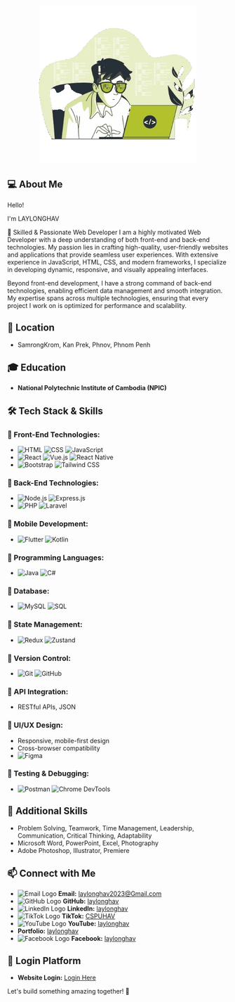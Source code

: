 <p align="center">
  <img src="./coding-unscreen.gif" alt="Developer Banner" style="border-radius: 0; background: none;">
</p>


## 💻 About Me
Hello! 

I'm LAYLONGHAV


🚀 Skilled & Passionate Web Developer
I am a highly motivated Web Developer with a deep understanding of both front-end and back-end technologies. My passion lies in crafting high-quality, user-friendly websites and applications that provide seamless user experiences. With extensive experience in JavaScript, HTML, CSS, and modern frameworks, I specialize in developing dynamic, responsive, and visually appealing interfaces.

Beyond front-end development, I have a strong command of back-end technologies, enabling efficient data management and smooth integration. My expertise spans across multiple technologies, ensuring that every project I work on is optimized for performance and scalability.

## 📍 Location
- SamrongKrom, Kan Prek, Phnov, Phnom Penh

## 🎓 Education
- **National Polytechnic Institute of Cambodia (NPIC)**

## 🛠️ Tech Stack & Skills

### 🔹 Front-End Technologies:
- ![HTML](https://img.shields.io/badge/HTML-E34F26?style=for-the-badge&logo=html5&logoColor=white) ![CSS](https://img.shields.io/badge/CSS-1572B6?style=for-the-badge&logo=css3&logoColor=white) ![JavaScript](https://img.shields.io/badge/JavaScript-F7DF1E?style=for-the-badge&logo=javascript&logoColor=black)
- ![React](https://img.shields.io/badge/React-61DAFB?style=for-the-badge&logo=react&logoColor=black) ![Vue.js](https://img.shields.io/badge/Vue.js-4FC08D?style=for-the-badge&logo=vue.js&logoColor=white) ![React Native](https://img.shields.io/badge/React_Native-61DAFB?style=for-the-badge&logo=react&logoColor=black)
- ![Bootstrap](https://img.shields.io/badge/Bootstrap-7952B3?style=for-the-badge&logo=bootstrap&logoColor=white) ![Tailwind CSS](https://img.shields.io/badge/Tailwind_CSS-38B2AC?style=for-the-badge&logo=tailwind-css&logoColor=white)

### 🔹 Back-End Technologies:
- ![Node.js](https://img.shields.io/badge/Node.js-339933?style=for-the-badge&logo=node.js&logoColor=white) ![Express.js](https://img.shields.io/badge/Express.js-000000?style=for-the-badge&logo=express&logoColor=white)
- ![PHP](https://img.shields.io/badge/PHP-777BB4?style=for-the-badge&logo=php&logoColor=white) ![Laravel](https://img.shields.io/badge/Laravel-FF2D20?style=for-the-badge&logo=laravel&logoColor=white)

### 🔹 Mobile Development:
- ![Flutter](https://img.shields.io/badge/Flutter-02569B?style=for-the-badge&logo=flutter&logoColor=white) ![Kotlin](https://img.shields.io/badge/Kotlin-0095D5?style=for-the-badge&logo=kotlin&logoColor=white)

### 🔹 Programming Languages:
- ![Java](https://img.shields.io/badge/Java-007396?style=for-the-badge&logo=java&logoColor=white) ![C#](https://img.shields.io/badge/C%23-239120?style=for-the-badge&logo=csharp&logoColor=white)

### 🔹 Database:
- ![MySQL](https://img.shields.io/badge/MySQL-4479A1?style=for-the-badge&logo=mysql&logoColor=white) ![SQL](https://img.shields.io/badge/SQL-CC2927?style=for-the-badge&logo=database&logoColor=white)

### 🔹 State Management:
- ![Redux](https://img.shields.io/badge/Redux-764ABC?style=for-the-badge&logo=redux&logoColor=white) ![Zustand](https://img.shields.io/badge/Zustand-000000?style=for-the-badge&logo=zustand&logoColor=white)

### 🔹 Version Control:
- ![Git](https://img.shields.io/badge/Git-F05032?style=for-the-badge&logo=git&logoColor=white) ![GitHub](https://img.shields.io/badge/GitHub-181717?style=for-the-badge&logo=github&logoColor=white)

### 🔹 API Integration:
- RESTful APIs, JSON

### 🔹 UI/UX Design:
- Responsive, mobile-first design
- Cross-browser compatibility
- ![Figma](https://img.shields.io/badge/Figma-F24E1E?style=for-the-badge&logo=figma&logoColor=white)

### 🔹 Testing & Debugging:
- ![Postman](https://img.shields.io/badge/Postman-FF6C37?style=for-the-badge&logo=postman&logoColor=white) ![Chrome DevTools](https://img.shields.io/badge/Chrome_DevTools-4285F4?style=for-the-badge&logo=googlechrome&logoColor=white)


## 🔹 Additional Skills
- Problem Solving, Teamwork, Time Management, Leadership, Communication, Critical Thinking, Adaptability
- Microsoft Word, PowerPoint, Excel, Photography
- Adobe Photoshop, Illustrator, Premiere

## 📫 Connect with Me

- ![Email Logo](https://upload.wikimedia.org/wikipedia/commons/7/7e/Gmail_icon_%282020%29.svg) **Email:** [laylonghav2023@Gmail.com](mailto:laylonghav2023@Gmail.com)
- ![GitHub Logo](https://upload.wikimedia.org/wikipedia/commons/9/91/Octicons-mark-github.svg) **GitHub:** [laylonghav](https://github.com/laylonghav) 
- ![LinkedIn Logo](https://upload.wikimedia.org/wikipedia/commons/8/81/LinkedIn_icon.svg) **LinkedIn:** [laylonghav](https://www.linkedin.com/in/laylonghav/)
- ![TikTok Logo](https://upload.wikimedia.org/wikipedia/en/a/a9/TikTok_logo.svg) **TikTok:** [CSPUHAV](https://www.tiktok.com/@cspuhav)
- ![YouTube Logo](https://upload.wikimedia.org/wikipedia/commons/b/b8/YouTube_social_white_square_%282017%29.svg) **YouTube:** [laylonghav](https://www.youtube.com/@laylonghav)
- **Portfolio:** [laylonghav](https://portfolio-a6js.vercel.app/)
- ![Facebook Logo](https://upload.wikimedia.org/wikipedia/commons/5/51/Facebook_f_logo_%282019%29.svg) **Facebook:** [laylonghav](https://www.facebook.com/laylonghav)

## 🔐 Login Platform

- **Website Login:** [Login Here](https://portfolio-a6js.vercel.app/login)


Let's build something amazing together! 🚀

